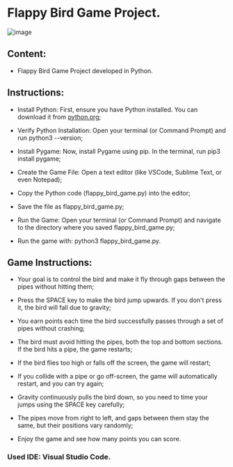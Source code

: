 # Flappy Bird Game Project.

![image](https://github.com/user-attachments/assets/b1a4d8de-b68f-4f76-bab5-601e1ce29864)

## Content:

- Flappy Bird Game Project developed in Python.

## Instructions:

- Install Python: First, ensure you have Python installed. You can download it from [python.org](https://www.python.org/downloads/);

- Verify Python Installation: Open your terminal (or Command Prompt) and run python3 --version;

- Install Pygame: Now, install Pygame using pip. In the terminal, run pip3 install pygame;

- Create the Game File: Open a text editor (like VSCode, Sublime Text, or even Notepad);
  
- Copy the Python code (flappy_bird_game.py) into the editor;

- Save the file as flappy_bird_game.py;

- Run the Game: Open your terminal (or Command Prompt) and navigate to the directory where you saved flappy_bird_game.py;

- Run the game with: python3 flappy_bird_game.py.

## Game Instructions:

- Your goal is to control the bird and make it fly through gaps between the pipes without hitting them;

- Press the SPACE key to make the bird jump upwards. If you don't press it, the bird will fall due to gravity;

- You earn points each time the bird successfully passes through a set of pipes without crashing;
   
- The bird must avoid hitting the pipes, both the top and bottom sections. If the bird hits a pipe, the game restarts;

- If the bird flies too high or falls off the screen, the game will restart;

- If you collide with a pipe or go off-screen, the game will automatically restart, and you can try again;

- Gravity continuously pulls the bird down, so you need to time your jumps using the SPACE key carefully;

- The pipes move from right to left, and gaps between them stay the same, but their positions vary randomly;
  
- Enjoy the game and see how many points you can score.

### Used IDE: Visual Studio Code.

